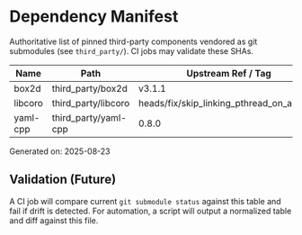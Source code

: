 # Dependency Manifest

Authoritative list of pinned third-party components vendored as git submodules (see `third_party/`). CI jobs may validate these SHAs.

| Name | Path | Upstream Ref / Tag | Commit SHA |
|------|------|--------------------|------------|
| box2d | third_party/box2d | v3.1.1 | 8c661469c9507d3ad6fbd2fea3f1aa71669c2fe3 |
| libcoro | third_party/libcoro | heads/fix/skip_linking_pthread_on_android | 09ac9b8c1ce288b8c36b64db27a4eff81d51ab9a |
| yaml-cpp | third_party/yaml-cpp | 0.8.0 | f7320141120f720aecc4c32be25586e7da9eb978 |

Generated on: 2025-08-23

## Validation (Future)
A CI job will compare current `git submodule status` against this table and fail if drift is detected. For automation, a script will output a normalized table and diff against this file.
